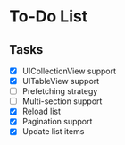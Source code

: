 # To-Do List

## Tasks

- [x] UICollectionView support
- [x] UITableView support
- [ ] Prefetching strategy
- [ ] Multi-section support
- [x] Reload list
- [x] Pagination support
- [x] Update list items
